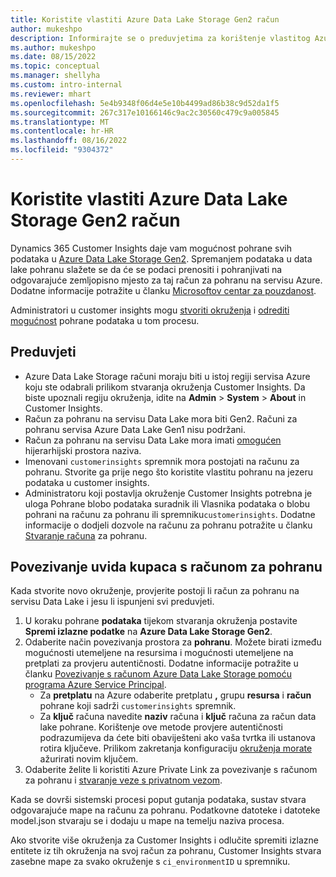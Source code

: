 ```yaml
---
title: Koristite vlastiti Azure Data Lake Storage Gen2 račun
author: mukeshpo
description: Informirajte se o preduvjetima za korištenje vlastitog Azure Data Lake Storage računa za pohranu podataka Customer Insights.
ms.author: mukeshpo
ms.date: 08/15/2022
ms.topic: conceptual
ms.manager: shellyha
ms.custom: intro-internal
ms.reviewer: mhart
ms.openlocfilehash: 5e4b9348f06d4e5e10b4499ad86b38c9d52da1f5
ms.sourcegitcommit: 267c317e10166146c9ac2c30560c479c9a005845
ms.translationtype: MT
ms.contentlocale: hr-HR
ms.lasthandoff: 08/16/2022
ms.locfileid: "9304372"
---
```

# <a name="use-your-own-azure-data-lake-storage-gen2-account"></a>Koristite vlastiti Azure Data Lake Storage Gen2 račun

Dynamics 365 Customer Insights daje vam mogućnost pohrane svih podataka u [Azure Data Lake Storage Gen2](/azure/storage/blobs/data-lake-storage-introduction). Spremanjem podataka u data lake pohranu slažete se da će se podaci prenositi i pohranjivati na odgovarajuće zemljopisno mjesto za taj račun za pohranu na servisu Azure. Dodatne informacije potražite u članku [Microsoftov centar za pouzdanost](https://www.microsoft.com/trust-center).

Administratori u customer insights mogu [stvoriti okruženja](create-environment.md) i [odrediti mogućnost](create-environment.md#step-2-configure-data-storage) pohrane podataka u tom procesu.

## <a name="prerequisites"></a>Preduvjeti

- Azure Data Lake Storage računi moraju biti u istoj regiji servisa Azure koju ste odabrali prilikom stvaranja okruženja Customer Insights. Da biste upoznali regiju okruženja, idite na **Admin** > **System** > **About** in Customer Insights.
- Račun za pohranu na servisu Data Lake mora biti Gen2. Računi za pohranu servisa Azure Data Lake Gen1 nisu podržani.
- Račun za pohranu na servisu Data Lake mora imati [omogućen](/azure/storage/blobs/data-lake-storage-namespace) hijerarhijski prostora naziva.
- Imenovani `customerinsights` spremnik mora postojati na računu za pohranu. Stvorite ga prije nego što koristite vlastitu pohranu na jezeru podataka u customer insights.
- Administratoru koji postavlja okruženje Customer Insights potrebna je uloga Pohrane blobo podataka suradnik ili Vlasnika podataka o blobu pohrani na računu za pohranu ili spremniku`customerinsights`. Dodatne informacije o dodjeli dozvole na računu za pohranu potražite u članku [Stvaranje računa](/azure/storage/common/storage-account-create?toc=%2Fazure%2Fstorage%2Fblobs%2Ftoc.json&tabs=azure-portal) za pohranu.

## <a name="connect-customer-insights-with-your-storage-account"></a>Povezivanje uvida kupaca s računom za pohranu

Kada stvorite novo okruženje, provjerite postoji li račun za pohranu na servisu Data Lake i jesu li ispunjeni svi preduvjeti.

1. U koraku pohrane **podataka** tijekom stvaranja okruženja postavite **Spremi izlazne podatke** na **Azure Data Lake Storage Gen2**.
1. Odaberite način povezivanja prostora za **pohranu**. Možete birati između mogućnosti utemeljene na resursima i mogućnosti utemeljene na pretplati za provjeru autentičnosti. Dodatne informacije potražite u članku [Povezivanje s računom Azure Data Lake Storage pomoću programa Azure Service Principal](connect-service-principal.md).
   - Za **pretplatu** na Azure odaberite pretplatu **,** grupu **resursa** i **račun** pohrane koji sadrži `customerinsights` spremnik.
   - Za **ključ** računa navedite **naziv** računa i **ključ** računa za račun data lake pohrane. Korištenje ove metode provjere autentičnosti podrazumijeva da ćete biti obaviješteni ako vaša tvrtka ili ustanova rotira ključeve. Prilikom zakretanja konfiguraciju [okruženja morate](manage-environments.md#edit-an-existing-environment) ažurirati novim ključem.
1. Odaberite želite li koristiti Azure Private Link za povezivanje s računom za pohranu i [stvaranje veze s privatnom vezom](security-overview.md#set-up-an-azure-private-link).

Kada se dovrši sistemski procesi poput gutanja podataka, sustav stvara odgovarajuće mape na računu za pohranu. Podatkovne datoteke i datoteke model.json stvaraju se i dodaju u mape na temelju naziva procesa.

Ako stvorite više okruženja za Customer Insights i odlučite spremiti izlazne entitete iz tih okruženja na svoj račun za pohranu, Customer Insights stvara zasebne mape za svako okruženje s `ci_environmentID` u spremniku.
